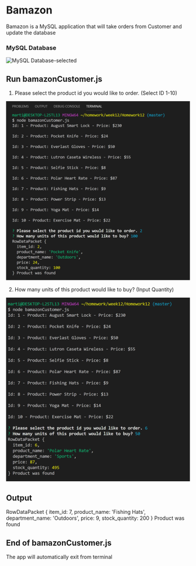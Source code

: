 # Bamazon

Bamazon is a MySQL application that will take orders from Customer and update the database

### MySQL Database

![MySQL Database-selected](/simages/databasefull.png)

## Run bamazonCustomer.js

1. Please select the product id you would like to order. (Select ID 1-10)

![selected](/images/1storder.png)

2.  How many units of this product would like to buy? (Input Quantity)

![selected](/images/2ndorder.png)

## Output

RowDataPacket {
  item_id: 7,
  product_name: 'Fishing Hats',
  department_name: 'Outdoors',
  price: 9,
  stock_quantity: 200
} Product was found

## End of bamazonCustomer.js

The app will automatically exit from terminal
